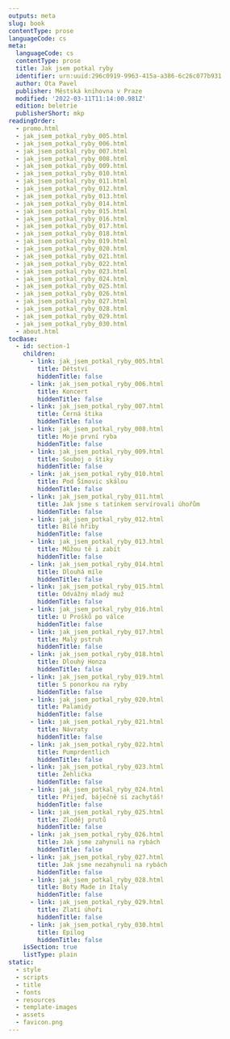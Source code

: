 ```yaml
---
outputs: meta
slug: book
contentType: prose
languageCode: cs
meta:
  languageCode: cs
  contentType: prose
  title: Jak jsem potkal ryby
  identifier: urn:uuid:296c0919-9963-415a-a386-6c26c077b931
  author: Ota Pavel
  publisher: Městská knihovna v Praze
  modified: '2022-03-11T11:14:00.981Z'
  edition: beletrie
  publisherShort: mkp
readingOrder:
  - promo.html
  - jak_jsem_potkal_ryby_005.html
  - jak_jsem_potkal_ryby_006.html
  - jak_jsem_potkal_ryby_007.html
  - jak_jsem_potkal_ryby_008.html
  - jak_jsem_potkal_ryby_009.html
  - jak_jsem_potkal_ryby_010.html
  - jak_jsem_potkal_ryby_011.html
  - jak_jsem_potkal_ryby_012.html
  - jak_jsem_potkal_ryby_013.html
  - jak_jsem_potkal_ryby_014.html
  - jak_jsem_potkal_ryby_015.html
  - jak_jsem_potkal_ryby_016.html
  - jak_jsem_potkal_ryby_017.html
  - jak_jsem_potkal_ryby_018.html
  - jak_jsem_potkal_ryby_019.html
  - jak_jsem_potkal_ryby_020.html
  - jak_jsem_potkal_ryby_021.html
  - jak_jsem_potkal_ryby_022.html
  - jak_jsem_potkal_ryby_023.html
  - jak_jsem_potkal_ryby_024.html
  - jak_jsem_potkal_ryby_025.html
  - jak_jsem_potkal_ryby_026.html
  - jak_jsem_potkal_ryby_027.html
  - jak_jsem_potkal_ryby_028.html
  - jak_jsem_potkal_ryby_029.html
  - jak_jsem_potkal_ryby_030.html
  - about.html
tocBase:
  - id: section-1
    children:
      - link: jak_jsem_potkal_ryby_005.html
        title: Dětství
        hiddenTitle: false
      - link: jak_jsem_potkal_ryby_006.html
        title: Koncert
        hiddenTitle: false
      - link: jak_jsem_potkal_ryby_007.html
        title: Černá štika
        hiddenTitle: false
      - link: jak_jsem_potkal_ryby_008.html
        title: Moje první ryba
        hiddenTitle: false
      - link: jak_jsem_potkal_ryby_009.html
        title: Souboj o štiky
        hiddenTitle: false
      - link: jak_jsem_potkal_ryby_010.html
        title: Pod Šímovic skálou
        hiddenTitle: false
      - link: jak_jsem_potkal_ryby_011.html
        title: Jak jsme s tatínkem servírovali úhořům
        hiddenTitle: false
      - link: jak_jsem_potkal_ryby_012.html
        title: Bílé hřiby
        hiddenTitle: false
      - link: jak_jsem_potkal_ryby_013.html
        title: Můžou tě i zabít
        hiddenTitle: false
      - link: jak_jsem_potkal_ryby_014.html
        title: Dlouhá míle
        hiddenTitle: false
      - link: jak_jsem_potkal_ryby_015.html
        title: Odvážný mladý muž
        hiddenTitle: false
      - link: jak_jsem_potkal_ryby_016.html
        title: U Prošků po válce
        hiddenTitle: false
      - link: jak_jsem_potkal_ryby_017.html
        title: Malý pstruh
        hiddenTitle: false
      - link: jak_jsem_potkal_ryby_018.html
        title: Dlouhý Honza
        hiddenTitle: false
      - link: jak_jsem_potkal_ryby_019.html
        title: S ponorkou na ryby
        hiddenTitle: false
      - link: jak_jsem_potkal_ryby_020.html
        title: Palamidy
        hiddenTitle: false
      - link: jak_jsem_potkal_ryby_021.html
        title: Návraty
        hiddenTitle: false
      - link: jak_jsem_potkal_ryby_022.html
        title: Pumprdentlich
        hiddenTitle: false
      - link: jak_jsem_potkal_ryby_023.html
        title: Žehlička
        hiddenTitle: false
      - link: jak_jsem_potkal_ryby_024.html
        title: Přijeď, báječně si zachytáš!
        hiddenTitle: false
      - link: jak_jsem_potkal_ryby_025.html
        title: Zloděj prutů
        hiddenTitle: false
      - link: jak_jsem_potkal_ryby_026.html
        title: Jak jsme zahynuli na rybách
        hiddenTitle: false
      - link: jak_jsem_potkal_ryby_027.html
        title: Jak jsme nezahynuli na rybách
        hiddenTitle: false
      - link: jak_jsem_potkal_ryby_028.html
        title: Boty Made in Italy
        hiddenTitle: false
      - link: jak_jsem_potkal_ryby_029.html
        title: Zlatí úhoři
        hiddenTitle: false
      - link: jak_jsem_potkal_ryby_030.html
        title: Epilog
        hiddenTitle: false
    isSection: true
    listType: plain
static:
  - style
  - scripts
  - title
  - fonts
  - resources
  - template-images
  - assets
  - favicon.png
---
```

